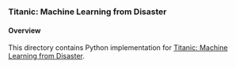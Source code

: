 ### Titanic: Machine Learning from Disaster

#### Overview
This directory contains Python implementation for [Titanic: Machine Learning from Disaster](https://www.kaggle.com/c/titanic).
